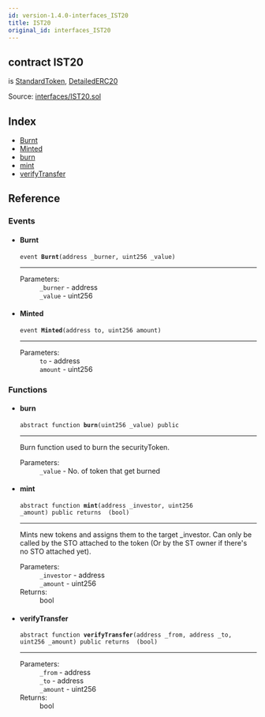 ```yaml
---
id: version-1.4.0-interfaces_IST20
title: IST20
original_id: interfaces_IST20
---
```


<div class="contract-doc"><div class="contract"><h2 class="contract-header"><span class="contract-kind">contract</span> IST20</h2><p class="base-contracts"><span>is</span> <a href="es_openzeppelin-solidity_contracts_token_ERC20_StandardToken.html">StandardToken</a><span>, </span><a href="es_openzeppelin-solidity_contracts_token_ERC20_DetailedERC20.html">DetailedERC20</a></p><div class="source">Source: <a href="git+https://github.com/PolymathNetwork/polymath-core/blob/v1.4.0/contracts/interfaces/IST20.sol" target="_blank">interfaces/IST20.sol</a></div></div><div class="index"><h2>Index</h2><ul><li><a href="interfaces_IST20.html#Burnt">Burnt</a></li><li><a href="interfaces_IST20.html#Minted">Minted</a></li><li><a href="interfaces_IST20.html#burn">burn</a></li><li><a href="interfaces_IST20.html#mint">mint</a></li><li><a href="interfaces_IST20.html#verifyTransfer">verifyTransfer</a></li></ul></div><div class="reference"><h2>Reference</h2><div class="events"><h3>Events</h3><ul><li><div class="item event"><span id="Burnt" class="anchor-marker"></span><h4 class="name">Burnt</h4><div class="body"><code class="signature">event <strong>Burnt</strong><span>(address _burner, uint256 _value) </span></code><hr/><dl><dt><span class="label-parameters">Parameters:</span></dt><dd><div><code>_burner</code> - address</div><div><code>_value</code> - uint256</div></dd></dl></div></div></li><li><div class="item event"><span id="Minted" class="anchor-marker"></span><h4 class="name">Minted</h4><div class="body"><code class="signature">event <strong>Minted</strong><span>(address to, uint256 amount) </span></code><hr/><dl><dt><span class="label-parameters">Parameters:</span></dt><dd><div><code>to</code> - address</div><div><code>amount</code> - uint256</div></dd></dl></div></div></li></ul></div><div class="functions"><h3>Functions</h3><ul><li><div class="item function"><span id="burn" class="anchor-marker"></span><h4 class="name">burn</h4><div class="body"><code class="signature"><span>abstract </span>function <strong>burn</strong><span>(uint256 _value) </span><span>public </span></code><hr/><div class="description"><p>Burn function used to burn the securityToken.</p></div><dl><dt><span class="label-parameters">Parameters:</span></dt><dd><div><code>_value</code> - No. of token that get burned</div></dd></dl></div></div></li><li><div class="item function"><span id="mint" class="anchor-marker"></span><h4 class="name">mint</h4><div class="body"><code class="signature"><span>abstract </span>function <strong>mint</strong><span>(address _investor, uint256 _amount) </span><span>public </span><span>returns  (bool) </span></code><hr/><div class="description"><p>Mints new tokens and assigns them to the target _investor. Can only be called by the STO attached to the token (Or by the ST owner if there&#x27;s no STO attached yet).</p></div><dl><dt><span class="label-parameters">Parameters:</span></dt><dd><div><code>_investor</code> - address</div><div><code>_amount</code> - uint256</div></dd><dt><span class="label-return">Returns:</span></dt><dd>bool</dd></dl></div></div></li><li><div class="item function"><span id="verifyTransfer" class="anchor-marker"></span><h4 class="name">verifyTransfer</h4><div class="body"><code class="signature"><span>abstract </span>function <strong>verifyTransfer</strong><span>(address _from, address _to, uint256 _amount) </span><span>public </span><span>returns  (bool) </span></code><hr/><dl><dt><span class="label-parameters">Parameters:</span></dt><dd><div><code>_from</code> - address</div><div><code>_to</code> - address</div><div><code>_amount</code> - uint256</div></dd><dt><span class="label-return">Returns:</span></dt><dd>bool</dd></dl></div></div></li></ul></div></div></div>
